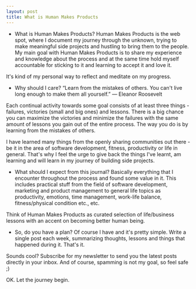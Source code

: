 ```yaml
---
layout: post
title: What is Human Makes Products
---
```


- What is Human Makes Products?
Human Makes Products is the web spot, where I document my journey through the unknown, trying to make meaningful side projects and hustling to bring them to the people. My main goal with Human Makes Products is to share my experience and knowledge about the process and at the same time hold myself accountable for sticking to it and learning to accept it and love it.

It's kind of my personal way to reflect and meditate on my progress.

- Why should I care?
“Learn from the mistakes of others. You can't live long enough to make them all yourself.”
  ― Eleanor Roosevelt

Each continual activity towards some goal consists of at least three things - failures, victories (small and big ones) and lessons. There is a big chance you can maximize the victories and minimize the failures with the same amount of lessons you gain out of the entire process. The way you do is by learning from the mistakes of others.

I have learned many things from the openly sharing communities out there - be it in the area of software development, fitness, productivity or life in general. That's why I feel the urge to give back the things I've learnt, am learning and will learn in my journey of building side projects.

- What should I expect from this journal?
Basically everything that I encounter throughout the process and found some value in it. This includes practical stuff from the field of software development, marketing and product management to general life topics as productivity, emotions, time management, work-life balance, fitness/physical condition etc., etc.

Think of Human Makes Products as curated selection of life/business lessons with an accent on becoming better human being.

- So, do you have a plan?
Of course I have and it's pretty simple. Write a single post each week, summarizing thoughts, lessons and things that happened during it. That's it.

Sounds cool? Subscribe for my newsletter to send you the latest posts directly in your inbox. And of course, spamming is not my goal, so feel safe ;)

OK. Let the journey begin.
